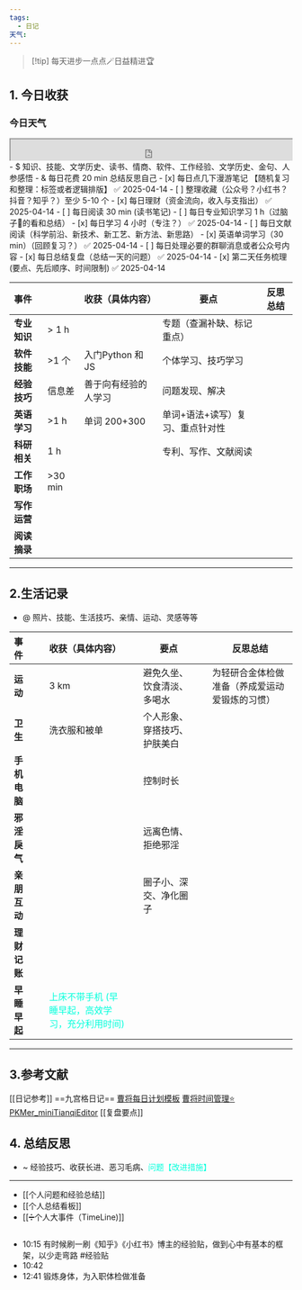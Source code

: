 ```yaml
---
tags:
  - 日记
天气:
---
```

> [!tip] 每天进步一点点🪄日益精进🏆
## 1. 今日收获

### 今日天气
<div style=" width: 100%;  height:40;overflow: hidden; "><iframe src="https://widget.pkmer.cn/free/miniTianqi?user=a2e5899e-975e-4457-afd4-ec3ff7dcbc90&select-theme=ta&theme=%E6%A0%B7%E5%BC%8F5&input-text=&theme-color=%2300FF88FF&select-icon=gif" allow="fullscreen" style=" height: 100%; width: 100%;"></iframe></div>
- $ 知识、技能、文学历史、读书、情商、软件、工作经验、文学历史、金句、人参感悟
- & 每日花费 20 min 总结反思自己 
- [x] 每日点几下漫游笔记 【随机复习和整理：标签或者逻辑排版】 ✅ 2025-04-14
- [ ] 整理收藏（公众号？小红书？抖音？知乎？）至少 5-10 个
- [x] 每日理财（资金流向，收入与支指出） ✅ 2025-04-14
- [ ] 每日阅读 30 min (读书笔记)
- [ ] 每日专业知识学习 1 h（过脑子🧠的看和总结）
- [x] 每日学习 4 小时（专注？） ✅ 2025-04-14
- [ ] 每日文献阅读（科学前沿、新技术、新工艺、新方法、新思路）
- [x] 英语单词学习（30 min）（回顾复习？） ✅ 2025-04-14
- [ ] 每日处理必要的群聊消息或者公众号内容 
- [x] 每日总结复盘（总结一天的问题） ✅ 2025-04-14
- [x] 第二天任务梳理 (要点、先后顺序、时间限制) ✅ 2025-04-14

| **事件**   |          | 收获（具体内容）      | 要点                | 反思总结 |
| :------- | -------- | :------------ | ----------------- | ---- |
| **专业知识** | \> 1 h   |               | 专题（查漏补缺、标记重点）     |      |
| **软件技能** | \>1 个    | 入门Python 和 JS | 个体学习、技巧学习         |      |
| **经验技巧** | 信息差      | 善于向有经验的人学习    | 问题发现、解决           |      |
| **英语学习** | \>1 h    | 单词 200+300    | 单词+语法+读写）复习、重点针对性 |      |
| **科研相关** | 1 h      |               | 专利、写作、文献阅读        |      |
| **工作职场** | \>30 min |               |                   |      |
| **写作运营** |          |               |                   |      |
| **阅读摘录** |          |               |                   |      |

---
## 2.生活记录
- @  照片、技能、生活技巧、亲情、运动、灵感等等

| **事件**   |     | 收获（具体内容）                                               |     | 要点             |     | 反思总结                    |
| :------- | --- | :----------------------------------------------------- | --- | -------------- | --- | ----------------------- |
| **运动**   |     | 3 km                                                   |     | 避免久坐、饮食清淡、多喝水  |     | 为轻研合金体检做准备（养成爱运动爱锻炼的习惯） |
| **卫生**   |     | 洗衣服和被单                                                 |     | 个人形象、穿搭技巧、护肤美白 |     |                         |
| **手机电脑** |     |                                                        |     | 控制时长           |     |                         |
| **邪淫戾气** |     |                                                        |     | 远离色情、拒绝邪淫      |     |                         |
| **亲朋互动** |     |                                                        |     | 圈子小、深交、净化圈子    |     |                         |
| **理财记账** |     |                                                        |     |                |     |                         |
| **早睡早起** |     | <font color="#00ffdc">上床不带手机 (早睡早起，高效学习，充分利用时间)</font> |     |                |     |                         |

---
## 3.参考文献
[[日记参考]] ==九宫格日记==
[曹将每日计划模板](https://mp.weixin.qq.com/s/8LYri0lvPV5Y8snHqvpJ5g)
[曹将时间管理⭐](https://mp.weixin.qq.com/s/Z8l7B5iOoCGtjP_KvMjMxA)
[PKMer_miniTianqiEditor](https://pkmer.cn/products/widget/miniTianqiEditor/)
[[复盘要点]]
## 4. 总结反思
- ~ 经验技巧、收获长进、恶习毛病、<font color="#00ffdc">问题【改进措施】</font>
---
- [[个人问题和经验总结]]
- [[个人总结看板]]
- [[➗个人大事件（TimeLine)]]



```
```

- 10:15 有时候刷一刷《知乎》《小红书》博主的经验贴，做到心中有基本的框架，以少走弯路 #经验贴 
- 10:42 
- 12:41 
	锻炼身体，为入职体检做准备